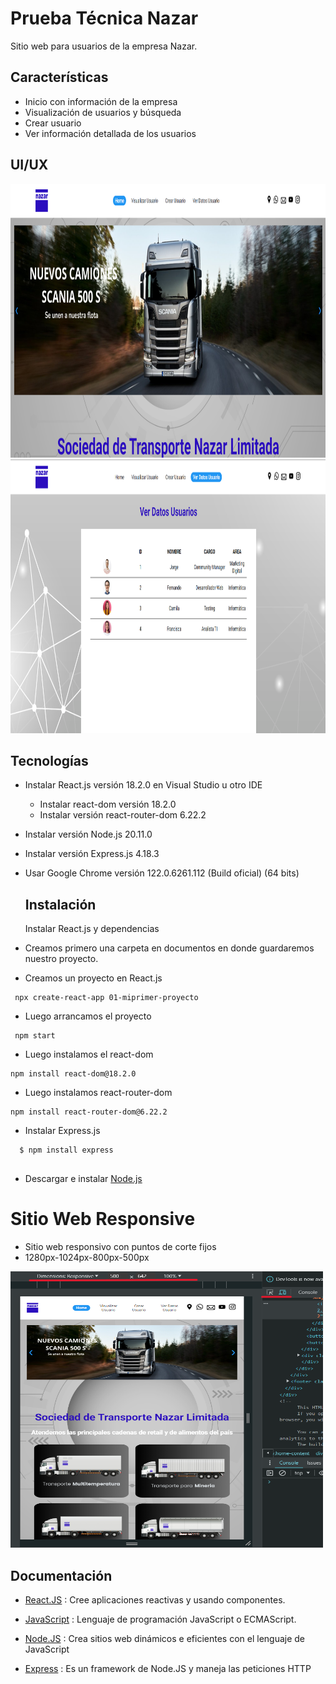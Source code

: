 # Prueba Técnica Nazar

Sitio web para usuarios de la empresa Nazar.

## Características

* Inicio con información de la empresa
* Visualización de usuarios y búsqueda
* Crear usuario
* Ver información detallada de los usuarios

## UI/UX

<img src="https://github.com/mjarancibiasuazo/Imagenes-manual/blob/9256faad917962a0213bcf6f24a6664a15372337/home-web.png" width="700" height="438">
<img src="https://github.com/mjarancibiasuazo/Imagenes-manual/blob/9256faad917962a0213bcf6f24a6664a15372337/ver-datos.png" width="700" height="438">


## Tecnologías

* Instalar React.js versión 18.2.0 en Visual Studio u otro IDE
  * Instalar react-dom versión 18.2.0
  * Instalar versión react-router-dom 6.22.2
* Instalar versión Node.js 20.11.0
* Instalar versión Express.js 4.18.3
* Usar Google Chrome versión 122.0.6261.112 (Build oficial) (64 bits)

  ## Instalación
  Instalar React.js y dependencias

* Creamos primero una carpeta en documentos en donde guardaremos nuestro proyecto.
* Creamos un proyecto en React.js
```
 npx create-react-app 01-miprimer-proyecto
```
* Luego arrancamos el proyecto
```
 npm start
```
* Luego instalamos el react-dom
```
npm install react-dom@18.2.0

```
* Luego instalamos react-router-dom
```
npm install react-router-dom@6.22.2

```
* Instalar Express.js
```
  $ npm install express
 
 ```

* Descargar e instalar [Node.js](https://nodejs.org/en/download)

# Sitio Web Responsive

* Sitio web responsivo con puntos de corte fijos 
 * 1280px-1024px-800px-500px

<img src="https://github.com/mjarancibiasuazo/Imagenes-manual/blob/9256faad917962a0213bcf6f24a6664a15372337/sitio-web-responsive.png" width="500" height="442">



  

## Documentación

* [React.JS](https://es.legacy.reactjs.org/docs/getting-started.html) : Cree aplicaciones reactivas y usando componentes.

* [JavaScript](https://devdocs.io/javascript/) : Lenguaje de programación JavaScript o ECMAScript.

* [Node.JS](https://nodejs.org/docs/latest/api/) : Crea sitios web dinámicos e eficientes con el lenguaje de JavaScript

* [Express](https://expressjs.com/es/) : Es un framework de Node.JS y maneja las peticiones HTTP

